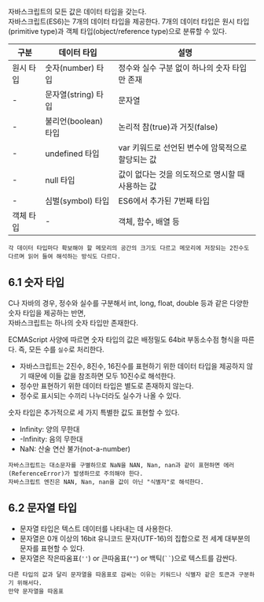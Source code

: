 자바스크립트의 모든 값은 데이터 타입을 갖는다.  
자바스크립트(ES6)는 7개의 데이터 타입을 제공한다. 7개의 데이터 타입은 원시 타입(primitive type)과 객체 타입(object/reference type)으로 분류할 수 있다.

| 구분      | 데이터 타입          | 설명                                              |
| --------- | -------------------- | ------------------------------------------------- |
| 원시 타입 | 숫자(number) 타입    | 정수와 실수 구분 없이 하나의 숫자 타입만 존재     |
| -         | 문자열(string) 타입  | 문자열                                            |
| -         | 불리언(boolean) 타입 | 논리적 참(true)과 거짓(false)                     |
| -         | undefined 타입       | var 키워드로 선언된 변수에 암묵적으로 할당되는 값 |
| -         | null 타입            | 값이 없다는 것을 의도적으로 명시할 때 사용하는 값 |
| -         | 심벌(symbol) 타입    | ES6에서 추가된 7번째 타입                         |
| 객체 타입 | -                    | 객체, 함수, 배열 등                               |

```
각 데이터 타입마다 확보해야 할 메모리의 공간의 크기도 다르고 메모리에 저장되는 2진수도 다르며 읽어 들여 해석하는 방식도 다르다.
```

## 6.1 숫자 타입

C나 자바의 경우, 정수와 실수를 구분해서 int, long, float, double 등과 같은 다양한 숫자 타입을 제공하는 반면,  
자바스크립트는 하나의 숫자 타입만 존재한다.

ECMAScript 사양에 따르면 숫자 타입의 값은 배정밀도 64bit 부동소수점 형식을 따른다. 즉, 모든 수를 `실수`로 처리한다.

- 자바스크립트는 2진수, 8진수, 16진수를 표현하기 위한 데이터 타입을 제공하지 않기 때문에 이들 값을 참조하면 모두 10진수로 해석한다.
- 정수만 표현하기 위한 데이터 타입은 별도로 존재하지 않는다.
- 정수로 표시되는 수끼리 나누더라도 실수가 나올 수 있다.

숫자 타입은 추가적으로 세 가지 특별한 값도 표현할 수 있다.

- Infinity: 양의 무한대
- -Infinity: 음의 무한대
- NaN: 산술 연산 불가(not-a-number)

```
자바스크립트는 대소문자를 구별하므로 NaN을 NAN, Nan, nan과 같이 표현하면 에러(ReferenceError)가 발생하므로 주의해야 한다.
자바스크립트 엔진은 NAN, Nan, nan을 값이 아닌 "식별자"로 해석한다.
```

## 6.2 문자열 타입

- 문자열 타입은 텍스트 데이터를 나타내는 데 사용한다.
- 문자열은 0개 이상의 16bit 유니코드 문자(UTF-16)의 집합으로 전 세계 대부분의 문자를 표현할 수 있다.
- 문자열은 작은따옴표(`''`) or 큰따옴표(`""`) or 백틱(` `` `)으로 텍스트를 감싼다.

```
다른 타입의 값과 달리 문자열을 따옴표로 감싸는 이유는 키워드나 식별자 같은 토큰과 구분하기 위해서다.
만약 문자열을 따옴표
```
